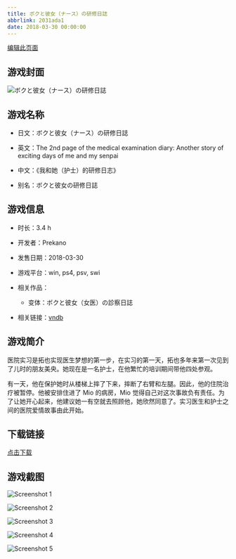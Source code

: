 ```yaml
---
title: ボクと彼女（ナース）の研修日誌
abbrlink: 2031ada1
date: 2018-03-30 00:00:00
---
```

[编辑此页面](https://github.com/ACG-3/ADV3-source/blob/main/source/_posts/%E3%83%9C%E3%82%AF%E3%81%A8%E5%BD%BC%E5%A5%B3%EF%BC%88%E5%A5%B3%E5%8C%BB%EF%BC%89%E3%81%AE%E8%A8%BA%E5%AF%9F%E6%97%A5%E8%AA%8C.md)

## 游戏封面

![ボクと彼女（ナース）の研修日誌](https://pan.timero.xyz/d/onedrive/img_lib_001/%E3%83%9C%E3%82%AF%E3%81%A8%E5%BD%BC%E5%A5%B3%EF%BC%88%E5%A5%B3%E5%8C%BB%EF%BC%89%E3%81%AE%E8%A8%BA%E5%AF%9F%E6%97%A5%E8%AA%8C_cover.avif)


## 游戏名称

- 日文：ボクと彼女（ナース）の研修日誌
- 英文：The 2nd page of the medical examination diary: Another story of exciting days of me and my senpai
- 中文：《我和她（护士）的研修日志》

- 别名：ボクと彼女の研修日誌


## 游戏信息

- 时长：3.4 h
- 开发者：Prekano
- 发售日期：2018-03-30
- 游戏平台：win, ps4, psv, swi
- 相关作品：
   - 变体：ボクと彼女（女医）の診察日誌

- 相关链接：[vndb](https://vndb.org/v22445)


## 游戏简介

医院实习是拓也实现医生梦想的第一步，在实习的第一天，拓也多年来第一次见到了儿时的朋友美央。她现在是一名护士，在他繁忙的培训期间带他四处参观。

有一天，他在保护她时从楼梯上摔了下来，摔断了右臂和左腿。因此，他的住院治疗被暂停。他被安排住进了 Mio 的病房，Mio 觉得自己对这次事故负有责任。为了让她开心起来，他建议她一有空就去照顾他，她欣然同意了。实习医生和护士之间的医院爱情故事由此开始。




## 下载链接

[点击下载](https://pan.timero.xyz/onedrive/adv_lib_001/%E3%83%9C%E3%82%AF%E3%81%A8%E5%BD%BC%E5%A5%B3%EF%BC%88%E5%A5%B3%E5%8C%BB%EF%BC%89%E3%81%AE%E8%A8%BA%E5%AF%9F%E6%97%A5%E8%AA%8C)


## 游戏截图


![Screenshot 1](https://pan.timero.xyz/d/onedrive/img_lib_001/%E3%83%9C%E3%82%AF%E3%81%A8%E5%BD%BC%E5%A5%B3%EF%BC%88%E5%A5%B3%E5%8C%BB%EF%BC%89%E3%81%AE%E8%A8%BA%E5%AF%9F%E6%97%A5%E8%AA%8C_Screenshot_1.avif)

![Screenshot 2](https://pan.timero.xyz/d/onedrive/img_lib_001/%E3%83%9C%E3%82%AF%E3%81%A8%E5%BD%BC%E5%A5%B3%EF%BC%88%E5%A5%B3%E5%8C%BB%EF%BC%89%E3%81%AE%E8%A8%BA%E5%AF%9F%E6%97%A5%E8%AA%8C_Screenshot_2.avif)

![Screenshot 3](https://pan.timero.xyz/d/onedrive/img_lib_001/%E3%83%9C%E3%82%AF%E3%81%A8%E5%BD%BC%E5%A5%B3%EF%BC%88%E5%A5%B3%E5%8C%BB%EF%BC%89%E3%81%AE%E8%A8%BA%E5%AF%9F%E6%97%A5%E8%AA%8C_Screenshot_3.avif)

![Screenshot 4](https://pan.timero.xyz/d/onedrive/img_lib_001/%E3%83%9C%E3%82%AF%E3%81%A8%E5%BD%BC%E5%A5%B3%EF%BC%88%E5%A5%B3%E5%8C%BB%EF%BC%89%E3%81%AE%E8%A8%BA%E5%AF%9F%E6%97%A5%E8%AA%8C_Screenshot_4.avif)

![Screenshot 5](https://pan.timero.xyz/d/onedrive/img_lib_001/%E3%83%9C%E3%82%AF%E3%81%A8%E5%BD%BC%E5%A5%B3%EF%BC%88%E5%A5%B3%E5%8C%BB%EF%BC%89%E3%81%AE%E8%A8%BA%E5%AF%9F%E6%97%A5%E8%AA%8C_Screenshot_5.avif)

